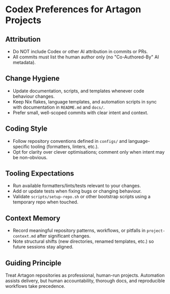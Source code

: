 # Codex Preferences for Artagon Projects

## Attribution
- Do NOT include Codex or other AI attribution in commits or PRs.
- All commits must list the human author only (no "Co-Authored-By" AI metadata).

## Change Hygiene
- Update documentation, scripts, and templates whenever code behaviour changes.
- Keep Nix flakes, language templates, and automation scripts in sync with documentation in `README.md` and `docs/`.
- Prefer small, well-scoped commits with clear intent and context.

## Coding Style
- Follow repository conventions defined in `configs/` and language-specific tooling (formatters, linters, etc.).
- Opt for clarity over clever optimisations; comment only when intent may be non-obvious.

## Tooling Expectations
- Run available formatters/lints/tests relevant to your changes.
- Add or update tests when fixing bugs or changing behaviour.
- Validate `scripts/setup-repo.sh` or other bootstrap scripts using a temporary repo when touched.

## Context Memory
- Record meaningful repository patterns, workflows, or pitfalls in `project-context.md` after significant changes.
- Note structural shifts (new directories, renamed templates, etc.) so future sessions stay aligned.

## Guiding Principle
Treat Artagon repositories as professional, human-run projects. Automation assists delivery, but human accountability, thorough docs, and reproducible workflows take precedence.
